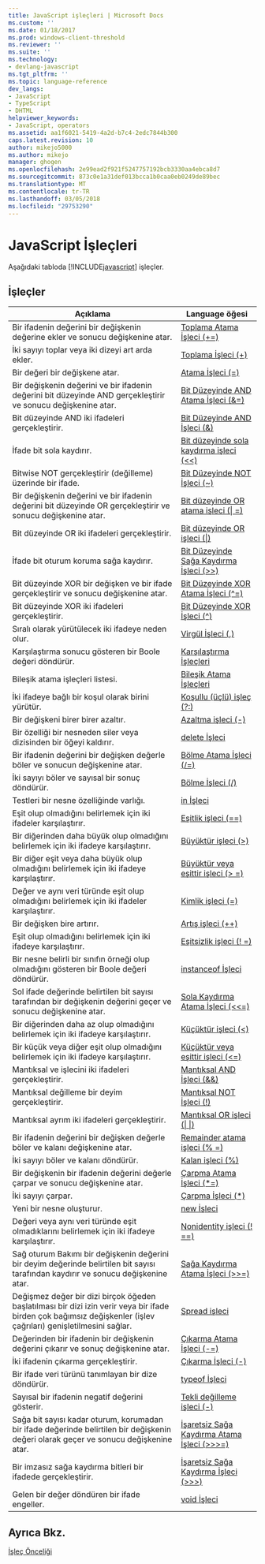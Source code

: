 ```yaml
---
title: JavaScript işleçleri | Microsoft Docs
ms.custom: ''
ms.date: 01/18/2017
ms.prod: windows-client-threshold
ms.reviewer: ''
ms.suite: ''
ms.technology:
- devlang-javascript
ms.tgt_pltfrm: ''
ms.topic: language-reference
dev_langs:
- JavaScript
- TypeScript
- DHTML
helpviewer_keywords:
- JavaScript, operators
ms.assetid: aa1f6021-5419-4a2d-b7c4-2edc7844b300
caps.latest.revision: 10
author: mikejo5000
ms.author: mikejo
manager: ghogen
ms.openlocfilehash: 2e99ead2f921f5247757192bcb3330aa4ebca8d7
ms.sourcegitcommit: 873c0e1a31def013bcca1b0caa0eb0249de89bec
ms.translationtype: MT
ms.contentlocale: tr-TR
ms.lasthandoff: 03/05/2018
ms.locfileid: "29753290"
---
```

# <a name="javascript-operators"></a>JavaScript İşleçleri
Aşağıdaki tabloda [!INCLUDE[javascript](../../javascript/includes/javascript-md.md)] işleçler.  
  
## <a name="operators"></a>İşleçler  
  
|Açıklama|Language öğesi|  
|-----------------|----------------------|  
|Bir ifadenin değerini bir değişkenin değerine ekler ve sonucu değişkenine atar.|[Toplama Atama İşleci (+=)](../../javascript/reference/addition-assignment-operator-decrement-equal-javascript.md)|  
|İki sayıyı toplar veya iki dizeyi art arda ekler.|[Toplama İşleci (+)](../../javascript/reference/addition-operator-decrement-javascript.md)|  
|Bir değeri bir değişkene atar.|[Atama İşleci (=)](../../javascript/reference/assignment-operator-decrement-equal-javascript.md)|  
|Bir değişkenin değerini ve bir ifadenin değerini bit düzeyinde AND gerçekleştirir ve sonucu değişkenine atar.|[Bit Düzeyinde AND Atama İşleci (&=)](../../javascript/reference/bitwise-and-assignment-operator-decrement-equal-javascript.md)|  
|Bit düzeyinde AND iki ifadeleri gerçekleştirir.|[Bit Düzeyinde AND İşleci (&)](../../javascript/reference/bitwise-and-operator-decrement-javascript.md)|  
|İfade bit sola kaydırır.|[Bit düzeyinde sola kaydırma işleci (<\<)](../../javascript/reference/bitwise-left-shift-operator-decrement-javascript.md)|  
|Bitwise NOT gerçekleştirir (değilleme) üzerinde bir ifade.|[Bit Düzeyinde NOT İşleci (~)](../../javascript/reference/bitwise-not-operator-decrement-tilde-javascript.md)|  
|Bir değişkenin değerini ve bir ifadenin değerini bit düzeyinde OR gerçekleştirir ve sonucu değişkenine atar.|[Bit düzeyinde OR atama işleci (&#124; =)](../../javascript/reference/bitwise-or-assignment-operator-decrement-equal-javascript.md)|  
|Bit düzeyinde OR iki ifadeleri gerçekleştirir.|[Bit düzeyinde OR işleci (&#124;)](../../javascript/reference/bitwise-or-operator-decrement-javascript.md)|  
|İfade bit oturum koruma sağa kaydırır.|[Bit Düzeyinde Sağa Kaydırma İşleci (>>)](../../javascript/reference/bitwise-right-shift-operator-decrement-javascript.md)|  
|Bit düzeyinde XOR bir değişken ve bir ifade gerçekleştirir ve sonucu değişkenine atar.|[Bit Düzeyinde XOR Atama İşleci (^=)](../../javascript/reference/bitwise-xor-assignment-operator-decrement-hat-equal-javascript.md)|  
|Bit düzeyinde XOR iki ifadeleri gerçekleştirir.|[Bit Düzeyinde XOR İşleci (^)](../../javascript/reference/bitwise-xor-operator-decrement-hat-javascript.md)|  
|Sıralı olarak yürütülecek iki ifadeye neden olur.|[Virgül İşleci (,)](../../javascript/reference/comma-operator-decrement-javascript.md)|  
|Karşılaştırma sonucu gösteren bir Boole değeri döndürür.|[Karşılaştırma İşleçleri](../../javascript/reference/comparison-operators-javascript.md)|  
|Bileşik atama işleçleri listesi.|[Bileşik Atama İşleçleri](../../javascript/reference/compound-assignment-operators-javascript.md)|  
|İki ifadeye bağlı bir koşul olarak birini yürütür.|[Koşullu (üçlü) işleç (?:)](../../javascript/reference/conditional-ternary-operator-decrement-javascript.md)|  
|Bir değişkeni birer birer azaltır.|[Azaltma işleci (-)](../../javascript/reference/increment-and-decrement-operators-javascript.md)|  
|Bir özelliği bir nesneden siler veya dizisinden bir öğeyi kaldırır.|[delete İşleci](../../javascript/reference/delete-operator-decrementjavascript.md)|  
|Bir ifadenin değerini bir değişken değerle böler ve sonucun değişkenine atar.|[Bölme Atama İşleci (/=)](../../javascript/reference/division-assignment-operator-decrement-equal-javascript.md)|  
|İki sayıyı böler ve sayısal bir sonuç döndürür.|[Bölme İşleci (/)](../../javascript/reference/division-operator-decrement-javascript.md)|  
|Testleri bir nesne özelliğinde varlığı.|[in İşleci](../../javascript/reference/in-operator-decrementjavascript.md)|  
|Eşit olup olmadığını belirlemek için iki ifadeler karşılaştırır.|[Eşitlik işleci (==)](../../javascript/reference/comparison-operators-javascript.md)|  
|Bir diğerinden daha büyük olup olmadığını belirlemek için iki ifadeye karşılaştırır.|[Büyüktür işleci (>)](../../javascript/reference/comparison-operators-javascript.md)|  
|Bir diğer eşit veya daha büyük olup olmadığını belirlemek için iki ifadeye karşılaştırır.|[Büyüktür veya eşittir işleci (> =)](../../javascript/reference/comparison-operators-javascript.md)|  
|Değer ve aynı veri türünde eşit olup olmadığını belirlemek için iki ifadeler karşılaştırır.|[Kimlik işleci (=)](../../javascript/reference/comparison-operators-javascript.md)|  
|Bir değişken bire artırır.|[Artış işleci (++)](../../javascript/reference/increment-and-decrement-operators-javascript.md)|  
|Eşit olup olmadığını belirlemek için iki ifadeye karşılaştırır.|[Eşitsizlik işleci (! =)](../../javascript/reference/comparison-operators-javascript.md)|  
|Bir nesne belirli bir sınıfın örneği olup olmadığını gösteren bir Boole değeri döndürür.|[instanceof İşleci](../../javascript/reference/instanceof-operator-decrementjavascript.md)|  
|Sol ifade değerinde belirtilen bit sayısı tarafından bir değişkenin değerini geçer ve sonucu değişkenine atar.|[Sola Kaydırma Atama İşleci (<<=)](../../javascript/reference/left-shift-assignment-operator-decrement-equal-javascript.md)|  
|Bir diğerinden daha az olup olmadığını belirlemek için iki ifadeye karşılaştırır.|[Küçüktür işleci (<)](../../javascript/reference/comparison-operators-javascript.md)|  
|Bir küçük veya diğer eşit olup olmadığını belirlemek için iki ifadeye karşılaştırır.|[Küçüktür veya eşittir işleci (\<=)](../../javascript/reference/comparison-operators-javascript.md)|  
|Mantıksal ve işlecini iki ifadeleri gerçekleştirir.|[Mantıksal AND İşleci (&&)](../../javascript/reference/logical-and-operator-decrement-javascript.md)|  
|Mantıksal değilleme bir deyim gerçekleştirir.|[Mantıksal NOT İşleci (!)](../../javascript/reference/logical-not-operator-decrement-exclpt-javascript.md)|  
|Mantıksal ayrım iki ifadeleri gerçekleştirir.|[Mantıksal OR işleci (&#124; &#124;)](../../javascript/reference/logical-or-operator-decrement-javascript.md)|  
|Bir ifadenin değerini bir değişken değerle böler ve kalanı değişkenine atar.|[Remainder atama işleci (% =)](../../javascript/reference/modulus-assignment-operator-decrement-javascript.md)|  
|İki sayıyı böler ve kalanı döndürür.|[Kalan işleci (%)](../../javascript/reference/modulus-operator-decrementjavascript.md)|  
|Bir değişkenin bir ifadenin değerini değerle çarpar ve sonucu değişkenine atar.|[Çarpma Atama İşleci (*=)](../../javascript/reference/multiplication-assignment-operator-decrement-equal-javascript.md)|  
|İki sayıyı çarpar.|[Çarpma İşleci (*)](../../javascript/reference/multiplication-operator-decrement-javascript.md)|  
|Yeni bir nesne oluşturur.|[new İşleci](../../javascript/reference/new-operator-decrementjavascript.md)|  
|Değeri veya aynı veri türünde eşit olmadıklarını belirlemek için iki ifadeye karşılaştırır.|[Nonidentity işleci (! ==)](../../javascript/reference/comparison-operators-javascript.md)|  
|Sağ oturum Bakımı bir değişkenin değerini bir deyim değerinde belirtilen bit sayısı tarafından kaydırır ve sonucu değişkenine atar.|[Sağa Kaydırma Atama İşleci (>>=)](../../javascript/reference/right-shift-assignment-operator-decrement-equal-javascript.md)|  
|Değişmez değer bir dizi birçok öğeden başlatılması bir dizi izin verir veya bir ifade birden çok bağımsız değişkenler (işlev çağrıları) genişletilmesini sağlar.|[Spread işleci](../../javascript/reference/spread-operator-decrement-dot-dot-dot-javascript.md)|  
|Değerinden bir ifadenin bir değişkenin değerini çıkarır ve sonuç değişkenine atar.|[Çıkarma Atama İşleci (-=)](../../javascript/reference/subtraction-assignment-operator-decrement-equal-javascript.md)|  
|İki ifadenin çıkarma gerçekleştirir.|[Çıkarma İşleci (-)](../../javascript/reference/subtraction-operator-decrement-javascript.md)|  
|Bir ifade veri türünü tanımlayan bir dize döndürür.|[typeof İşleci](../../javascript/reference/typeof-operator-decrementjavascript.md)|  
|Sayısal bir ifadenin negatif değerini gösterir.|[Tekli değilleme işleci (-)](../../javascript/reference/subtraction-operator-decrement-javascript.md)|  
|Sağa bit sayısı kadar oturum, korumadan bir ifade değerinde belirtilen bir değişkenin değeri olarak geçer ve sonucu değişkenine atar.|[İşaretsiz Sağa Kaydırma Atama İşleci (>>>=)](../../javascript/reference/unsigned-right-shift-assignment-operator-decrement-equal-javascript.md)|  
|Bir imzasız sağa kaydırma bitleri bir ifadede gerçekleştirir.|[İşaretsiz Sağa Kaydırma İşleci (>>>)](../../javascript/reference/unsigned-right-shift-operator-decrement-javascript.md)|  
|Gelen bir değer döndüren bir ifade engeller.|[void İşleci](../../javascript/reference/void-operator-decrementjavascript.md)|  
  
## <a name="see-also"></a>Ayrıca Bkz.  
 [İşleç Önceliği](../../javascript/operator-subtractprecedence-javascript.md)